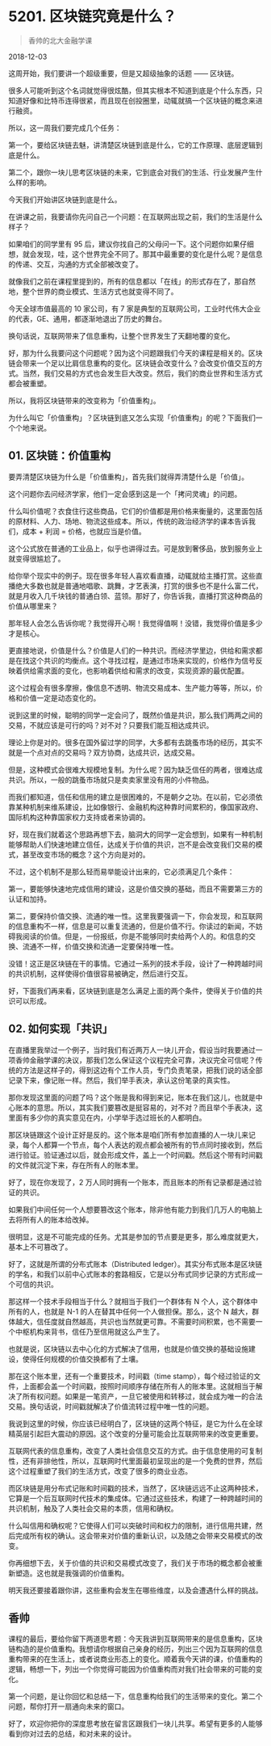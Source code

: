# 5201. 区块链究竟是什么？

> 香帅的北大金融学课

2018-12-03


这周开始，我们要讲一个超级重要，但是又超级抽象的话题 —— 区块链。

很多人可能听到这个名词就觉得很炫酷，但其实根本不知道到底是个什么东西，只知道好像和比特币连得很紧，而且现在创投圈里，动辄就搞一个区块链的概念来进行融资。

所以，这一周我们要完成几个任务：

第一个，要给区块链去魅，讲清楚区块链到底是什么，它的工作原理、底层逻辑到底是什么。

第二个，跟你一块儿思考区块链的未来，它到底会对我们的生活、行业发展产生什么样的影响。

今天我们开始讲区块链到底是什么。

在讲课之前，我要请你先问自己一个问题：在互联网出现之前，我们的生活是什么样子？

如果咱们的同学里有 95 后，建议你找自己的父母问一下。这个问题你如果仔细想，就会发现，哇，这个世界完全不同了。那其中最重要的变化是什么呢？是信息的传递、交互，沟通的方式全部被改变了。

就像我们之前在课程里提到的，所有的信息都以「在线」的形式存在了，那自然地，整个世界的商业模式、生活方式也就变得不同了。

今天全球市值最高的 10 家公司，有 7 家是典型的互联网公司，工业时代伟大企业的代表，GE、通用，都逐渐地退出了历史的舞台。

换句话说，互联网带来了信息重构，让整个世界发生了天翻地覆的变化。

好，那为什么我要问这个问题呢？因为这个问题跟我们今天的课程是相关的。区块链会带来一个足以比肩信息重构的变化。区块链会改变什么？会改变价值交互的方式。当然，我们交易的方式也会发生巨大改变。然后，我们的商业世界和生活方式都会被重塑。

所以，我将区块链带来的改变称为「价值重构」。

为什么叫它「价值重构」？区块链到底又怎么实现「价值重构」的呢？下面我们一个个地来说。

## 01. 区块链：价值重构

要弄清楚区块链为什么是「价值重构」，首先我们就得弄清楚什么是「价值」。

这个问题你去问经济学家，他们一定会感到这是一个「拷问灵魂」的问题。

什么叫价值呢？衣食住行这些商品，它们的价值都是用价格来衡量的，这里面包括的原材料、人力、场地、物流这些成本。所以，传统的政治经济学的课本告诉我们，成本 + 利润 = 价格，也就应当是价值。

这个公式放在普通的工业品上，似乎也讲得过去。可是放到奢侈品，放到服务业上就变得很尴尬了。

给你举个现实中的例子。现在很多年轻人喜欢看直播，动辄就给主播打赏。这些直播绝大多数也就是普通地唱歌、跳舞，才艺表演，打赏的很多也不是什么富二代，就是月收入几千块钱的普通白领、蓝领。那好了，你告诉我，直播打赏这种商品的价值从哪里来？

那年轻人会怎么告诉你呢？我觉得开心啊！我觉得值啊！没错，我觉得价值是多少才是核心。

更直接地说，价值是什么？价值是人们的一种共识。而经济学里边，供给和需求都是在找这个共识的均衡点。这个寻找过程，是通过市场来实现的，价格作为信号反映着供给需求面的变化，也影响着供给和需求的改变，实现资源的最优配置。

这个过程会有很多摩擦，像信息不透明、物流交易成本、生产能力等等，所以，价格和价值一定是动态变化的。

说到这里的时候，聪明的同学一定会问了，既然价值是共识，那么我们两两之间的交易，不就应该是可行的吗？对不对？只要我们能互相达成共识。

理论上你是对的。很多在国外留过学的同学，大多都有去跳蚤市场的经历，其实不就是一个点对点的交易吗？双方协商，达成共识，达成交易。

但是，这种模式会很难大规模地复制。为什么呢？因为缺乏信任的两者，很难达成共识。所以，一般的跳蚤市场就只是卖卖家里没有用的小件物品。

而我们都知道，信任和信用的建立是很困难的，不是朝夕之功。在以前，它必须依靠某种机制来维系建设，比如像银行、金融机构这种靠时间累积的，像国家政府、国际机构这种靠国家权力支持或者来协调的。

好，现在我们就着这个思路再想下去，脑洞大的同学一定会想到，如果有一种机制能够帮助人们快速地建立信任，达成关于价值的共识，岂不是会改变我们交易的模式，甚至改变市场的概念？这个方向是对的。

不过，这个机制不是那么轻而易举能设计出来的，它必须满足几个条件：

第一，要能够快速地完成信用的建设，这是价值交换的基础，而且不需要第三方的认证和加持。

第二，要保持价值交换、流通的唯一性。这里我要强调一下，你会发现，和互联网的信息重构不一样，信息是可以重复流通的，但是价值不行。你读过的新闻，不妨碍我阅读的价值。但是，一份报纸，你是不能够同时卖给两个人的。和信息的交换、流通不一样，价值交换和流通一定要保持唯一性。

没错！这正是区块链在干的事情。它通过一系列的技术手段，设计了一种跨越时间的共识机制，这样使得价值很容易被确定，然后进行交互。

好，下面我们再来看，区块链到底是怎么满足上面的两个条件，使得关于价值的共识可以形成。

## 02. 如何实现「共识」

在直播里我举过一个例子，当时我们有近两万人一块儿开会，假设当时我要通过一项香帅金融学课的决议，那我们怎么保证这个议程完全可靠，决议完全可信呢？传统的方法是这样子的，得到这边有个工作人员，专门负责笔录，把我们说的话全部记录下来，像记账一样。然后，我们举手表决，承认这份笔录的真实性。

那你发现这里面的问题了吗？这个账是我和得到来记，账本在我们这儿，也就是中心账本的意思。所以，其实我们要篡改是挺容易的，对不对？而且举个手表决，这里面有多少你的真实意见在内，小学举手选过班长的人都明白。

那区块链跟这个设计正好是反的。这个账本是咱们所有参加直播的人一块儿来记录，每个人都算一个节点，每个人表达的观点都会被所有的节点同时接收到，然后进行验证。验证通过以后，就会形成文件，盖上一个时间戳。然后这个带有时间戳的文件就沉淀下来，存在所有人的账本里。

好了，现在你发现了，2 万人同时拥有一个账本，而且账本的所有记录都是通过验证的共识。

如果我们中间任何一个人想要篡改这个账本，除非他有能力到我们几万人的电脑上去将所有人的账本给改掉。

很明显，这是不可能完成的任务。尤其是参加的节点要是更多，那么难度就更大，基本上不可篡改了。

好了，这就是所谓的分布式账本（Distributed ledger）。其实分布式账本是区块链的学名，和我们以前中心式账本的套路相反，它是以分布式同步记录的方式形成一个可信的共识。

那这样一个技术手段相当于什么？就相当于我们一个群体有 N 个人，这个群体中所有的人，也就是 N-1 的人在替其中任何一个人做担保。那么，这个 N 越大，群体越大，信任度就自然越高，共识也当然就更可靠。不需要时间积累，也不需要一个中枢机构来背书，信任乃至信用就这么产生了。

也就是说，区块链以去中心化的方式解决了信用，也就是价值交换的基础设施建设，使得任何规模的价值交换都有了土壤。

那在这个账本里，还有一个重要技术，时间戳（time stamp），每个经过验证的文件，上面都会盖一个时间戳，按照时间顺序存储在所有人的账本里。这就相当于解决了所有权问题。如果是一笔资产，一旦它被使用和转移过，就会成为唯一的合法交易。换句话说，时间戳就解决了价值流转过程中唯一性的问题。

我说到这里的时候，你应该已经明白了，区块链的这两个特征，是它为什么在全球精英层引起巨大震动的原因。这个改变的分量可能会比互联网带来的改变更重要。

互联网代表的信息重构，改变了人类社会信息交互的方式。由于信息使用的可复制性，还有非排他性，所以，互联网时代里面最初呈现出的是一个免费的世界，然后这个过程重塑了我们的生活方式，改变了很多的商业业态。

而区块链是用分布式记账和时间戳的技术，当然了，区块链远远不止这两种技术，它算是一个后互联网时代技术的集成体。它通过这些技术，构建了一种跨越时间的共识机制，触及了人类社会交易的本质，信用和确权。

什么叫信用和确权呢？它使得人们可以突破时间和权力的限制，进行信用共建，然后完成所有权的确认。这会带来对价值的重新认识，以及随之会带来交易模式的改变。

你再细想下去，关于价值的共识和交易模式改变了，我们关于市场的概念都会被重新塑造。这也就是我强调的价值重构。

明天我还要接着跟你讲，这些重构会发生在哪些维度，以及会遭遇什么样的挑战。

## 香帅

课程的最后，要给你留下两道思考题：今天我讲到互联网带来的是信息重构，区块链构造的是价值重构。我想请你根据自己亲身的经历，列出三个因为互联网的信息重构带来的在生活上，或者说商业形态上的变化。顺着我今天讲的课，价值重构的逻辑，畅想一下，列出一个你觉得可能因为价值重构而对我们社会带来的可能的变化。

第一个问题，是让你回忆和总结一下，信息重构给我们的生活带来的变化。第二个问题，帮你打开一扇通向未来的窗口。

好了，欢迎你把你的深度思考放在留言区跟我们一块儿共享。希望有更多的人能够看到你对过去的总结，和对未来的设计。

